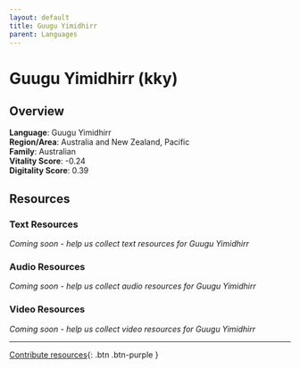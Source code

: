 ```yaml
---
layout: default
title: Guugu Yimidhirr
parent: Languages
---
```


# Guugu Yimidhirr (kky)

## Overview

**Language**: Guugu Yimidhirr  
**Region/Area**: Australia and New Zealand, Pacific  
**Family**: Australian  
**Vitality Score**: -0.24  
**Digitality Score**: 0.39  

## Resources

### Text Resources
*Coming soon - help us collect text resources for Guugu Yimidhirr*

### Audio Resources
*Coming soon - help us collect audio resources for Guugu Yimidhirr*

### Video Resources
*Coming soon - help us collect video resources for Guugu Yimidhirr*

---

[Contribute resources](https://fairtrain.github.io/){: .btn .btn-purple }
